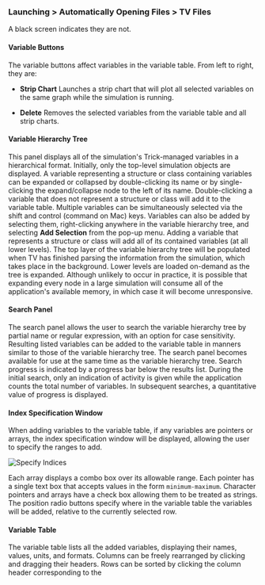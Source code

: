 ### Launching > Automatically Opening Files > TV Files

 A black screen indicates they are not.

#### Variable Buttons

The variable buttons affect variables in the variable table. From left to right, they are:

- **Strip Chart**
  Launches a strip chart that will plot all selected variables on the same graph while the simulation is running.

- **Delete**
  Removes the selected variables from the variable table and all strip charts.

#### Variable Hierarchy Tree

This panel displays all of the simulation's Trick-managed variables in a hierarchical format. Initially, only the top-level simulation objects are displayed. A variable representing a structure or class containing variables can be expanded or collapsed by double-clicking its name or by single-clicking the expand/collapse node to the left of its name. Double-clicking a variable that does not represent a structure or class will add it to the variable table. Multiple variables can be simultaneously selected via the shift and control (command on Mac) keys. Variables can also be added by selecting them, right-clicking anywhere in the variable hierarchy tree, and selecting **Add Selection** from the pop-up menu. Adding a variable that represents a structure or class will add all of its contained variables (at all lower levels). The top layer of the variable hierarchy tree will be populated when TV has finished parsing the information from the simulation, which takes place in the background. Lower levels are loaded on-demand as the tree is expanded. Although unlikely to occur in practice, it is possible that expanding every node in a large simulation will consume all of the application's available memory, in which case it will become unresponsive.

#### Search Panel

The search panel allows the user to search the variable hierarchy tree by partial name or regular expression, with an option for case sensitivity. Resulting listed variables can be added to the variable table in manners similar to those of the variable hierarchy tree. The search panel becomes available for use at the same time as the variable hierarchy tree. Search progress is indicated by a progress bar below the results list. During the initial search, only an indication of activity is given while the application counts the total number of variables. In subsequent searches, a quantitative value of progress is displayed.

#### Index Specification Window

When adding variables to the variable table, if any variables are pointers or arrays, the index specification window will be displayed, allowing the user to specify the ranges to add.

![Specify Indices](images/SpecifyIndices.jpg)

Each array displays a combo box over its allowable range. Each pointer has a single text box that accepts values in the form `minimum-maximum`. Character pointers and arrays have a check box allowing them to be treated as strings. The position radio buttons specify where in the variable table the variables will be added, relative to the currently selected row.

#### Variable Table

The variable table lists all the added variables, displaying their names, values, units, and formats. Columns can be freely rearranged by clicking and dragging their headers. Rows can be sorted by clicking the column header corresponding to the
